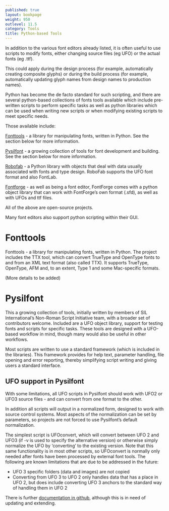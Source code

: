 ```yaml
---
published: true
layout: bookpage
weight: 950
outlevel: 11.5
category: Tools
title: Python-based Tools
---
```


In addition to the various font editors already listed, it is often useful to use scripts to modify fonts, either changing source files (eg UFO) or the actual fonts (eg .ttf).

This could apply during the design process (for example, automatically creating composite glyphs) or during the build process (for example, automatically updating glyph names from design names to production names).

Python has become the de facto standard for such scripting, and there are several python-based collections of fonts tools available which include pre-written scripts to perform specific tasks as well as python libraries which can be used when writing new scripts or when modifying existing scripts to meet specific needs.

Those available include:

[Fonttools](https://github.com/behdad/fonttools) - a library for manipulating fonts, written in Python. See the section below for more information.

[Pysilfont](https://github.com/silnrsi/pysilfont) - a growing collection of tools for font development and building. See the section below for more information.

[Robofab](https://github.com/robofab-developers/robofab) - a Python library with objects that deal with data usually associated with fonts and type design. RoboFab supports the UFO font format and also FontLab.

[Fontforge](https://fontforge.github.io/en-US) - as well as being a font editor, FontForge comes with a python object library that can work with FontForge’s own format (.sfd), as well as with UFOs and ttf files.

All of the above are open-source projects.

Many font editors also support python scripting within their GUI.

# Fonttools

Fonttools - a library for manipulating fonts, written in Python. The project includes the TTX tool, which can convert TrueType and OpenType fonts to and from an XML text format (also called TTX). It supports TrueType, OpenType, AFM and, to an extent, Type 1 and some Mac-specific formats.

(More details to be added)

# Pysilfont

This a growing collection of tools, initially  written by members of SIL International’s Non-Roman Script Initiative team, with a broader set of contributors welcome.
Included are a UFO object library, support for testing fonts and scripts for specific tasks.
These tools are designed with a UFO-based workflow in mind, though many would also be useful in other workflows.

Most scripts are written to use a standard framework (which is included in the libraries). This framework provides for help text, parameter handling, file opening and error reporting, thereby simplifying script writing and giving users a standard interface.

## UFO support in Pysilfont
With some limitations, all UFO scripts in Pysilfont should work with UFO2 or UFO3 source files - and can convert from one format to the other.

In addition all scripts will output in a normalized form, designed to work with source control systems.  Most aspects of the normalization can be set by parameters, so projects are not forced to use Pysilfont’s default normalization.

The simplest script is UFOconvert, which will convert between UFO 2 and UFO3 (if -v is used to specify the alternative version) or otherwise simply normalize the UFO by ‘converting’ to the existing version.  Note that this same functionality is in most other scripts, so UFOconvert is normally only needed after fonts have been processed by external font tools.
The following are known limitations that are due to be addressed in the future:

* UFO 3 specific folders (data and images) are not copied
* Converting from UFO 3 to UFO 2 only handles data that has a place in UFO 2, but does include converting UFO 3 anchors to the standard way of handling them in UFO 2

There is further [documentation in github](https://github.com/silnrsi/pysilfont/blob/master/PysilfontUserDocs.pdf), although this is in need of updating and extending.
